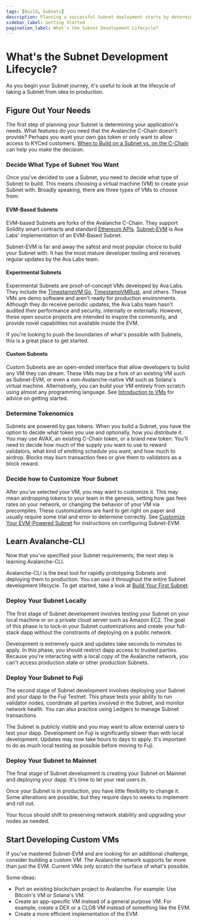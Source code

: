 ```yaml
---
tags: [Build, Subnets]
description: Planning a successful Subnet deployment starts by determining your application's needs.
sidebar_label: Getting Started
pagination_label: What's the Subnet Development Lifecycle?
---
```


# What's the Subnet Development Lifecycle?

As you begin your Subnet journey, it's useful to look at the lifecycle of taking a Subnet from idea
to production.

## Figure Out Your Needs

The first step of planning your Subnet is determining your application's needs. What features do you
need that the Avalanche C-Chain doesn't provide? Perhaps you want your own gas token or only want
to allow access to KYCed customers. [When to Build on a Subnet vs. on the C-Chain](/build/subnet/c-chain-vs-subnet.md)
can help you make the decision.

### Decide What Type of Subnet You Want

Once you've decided to use a Subnet, you need to decide what type of Subnet to build. This means
choosing a virtual machine (VM) to create your Subnet with. Broadly speaking, there are three types
of VMs to choose from:

#### EVM-Based Subnets

EVM-based Subnets are forks of the Avalanche C-Chain. They support Solidity
smart contracts and standard [Ethereum
APIs](/reference/avalanchego/c-chain/api.md#ethereum-apis).
[Subnet-EVM](https://github.com/ava-labs/subnet-evm) is Ava Labs' implementation
of an EVM-Based Subnet.

Subnet-EVM is far and away the safest and most popular choice to build your Subnet with. It has the
most mature developer tooling and receives regular updates by the Ava Labs team.

#### Experimental Subnets

Experimental Subnets are proof-of-concept VMs developed by Ava Labs. They include the 
[TimestampVM Go](/subnets/create-a-vm-timestampvm.md), 
[TimestampVMRust](/subnets/create-a-simple-rust-vm.md), and others. These VMs are demo software
and aren't ready for production environments. Although they do receive periodic updates, the Ava
Labs team hasn't audited their performance and security, internally or externally. However, these
open source projects are intended to inspire the community, and provide novel capabilities not
available inside the EVM.

If you're looking to push the boundaries of what's possible with Subnets, this is a great place to
get started.

#### Custom Subnets

Custom Subnets are an open-ended interface that allow developers to build any VM they can dream.
These VMs may be a fork of an existing VM such as Subnet-EVM, or even a
non-Avalanche-native VM such as Solana's virtual machine. Alternatively, you can build your VM
entirely from scratch using almost any programming language. See [Introduction to
VMs](/subnets/introduction-to-vm.md) for advice on getting started.

### Determine Tokenomics

Subnets are powered by gas tokens. When you build a Subnet, you have the option to decide what token
you use and optionally, how you distribute it. You may use AVAX, an existing C-Chain token, or a
brand new token. You'll need to decide how much of the supply you want to use to reward validators,
what kind of emitting schedule you want, and how much to airdrop. Blocks may burn transaction fees
or give them to validators as a block reward.

### Decide how to Customize Your Subnet

After you've selected your VM, you may want to customize it. This may mean airdropping tokens to
your team in the genesis, setting how gas fees rates on your network, or changing the
behavior of your VM via precompiles. These customizations are hard to get right on paper and usually
require some trial and error to determine correctly. See [Customize Your EVM-Powered
Subnet](/build/subnet/upgrade/customize-a-subnet.md) for instructions on configuring Subnet-EVM.

## Learn Avalanche-CLI

Now that you've specified your Subnet requirements, the next step is learning Avalanche-CLI.

Avalanche-CLI is the best tool for rapidly prototyping Subnets and deploying them to production. You
can use it throughout the entire Subnet development lifecycle. To get started, take a look at [Build
Your First Subnet](/build/subnet/hello-subnet.md).

### Deploy Your Subnet Locally

The first stage of Subnet development involves testing your Subnet on your local machine or on a
private cloud server such as Amazon EC2. The goal of this phase is to lock-in your Subnet
customizations and create your full-stack dapp without the constraints of deploying on a public
network.

Development is extremely quick and updates take seconds to minutes to apply. In this phase,
you should restrict dapp access to trusted parties. Because you're interacting with a local copy of
the Avalanche network, you can't access production state or other production Subnets.

### Deploy Your Subnet to Fuji

The second stage of Subnet development involves deploying your Subnet and your dapp to the Fuji
Testnet. This phase tests your ability to run validator nodes, coordinate all parties involved in
the Subnet, and monitor network health. You can also practice using Ledgers to manage Subnet
transactions.

The Subnet is publicly visible and you may want to allow external users to test your
dapp. Development on Fuji is significantly slower than with local development. Updates may now take
hours to days to apply. It's important to do as much local testing as possible before moving to
Fuji.

### Deploy Your Subnet to Mainnet

The final stage of Subnet development is creating your Subnet on Mainnet and deploying your dapp.
It's time to let your real users in.

Once your Subnet is in production, you have little flexibility
to change it. Some alterations are possible, but they require days to weeks to implement and roll
out.

Your focus should shift to preserving network stability and upgrading your nodes as needed.

## Start Developing Custom VMs

If you've mastered Subnet-EVM and are looking for an additional challenge, consider building a
custom VM. The Avalanche network supports far more than just the EVM. Current VMs only scratch the
surface of what's possible.

Some ideas:

- Port an existing blockchain project to Avalanche. For example: Use Bitcoin's VM or Solana's VM.
- Create an app-specific VM instead of a general purpose VM. For example, create a DEX
  or a CLOB VM instead of something like the EVM.
- Create a more efficient implementation of the EVM.
